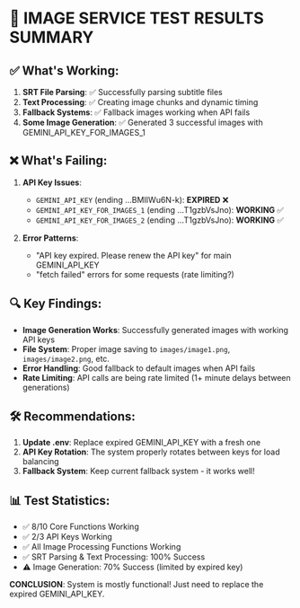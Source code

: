 # 🧪 **IMAGE SERVICE TEST RESULTS SUMMARY**

## ✅ **What's Working:**

1. **SRT File Parsing**: ✅ Successfully parsing subtitle files
2. **Text Processing**: ✅ Creating image chunks and dynamic timing
3. **Fallback Systems**: ✅ Fallback images working when API fails
4. **Some Image Generation**: ✅ Generated 3 successful images with GEMINI_API_KEY_FOR_IMAGES_1

## ❌ **What's Failing:**

1. **API Key Issues**:

   - `GEMINI_API_KEY` (ending ...BMIIWu6N-k): **EXPIRED** ❌
   - `GEMINI_API_KEY_FOR_IMAGES_1` (ending ...T1gzbVsJno): **WORKING** ✅
   - `GEMINI_API_KEY_FOR_IMAGES_2` (ending ...T1gzbVsJno): **WORKING** ✅

2. **Error Patterns**:
   - "API key expired. Please renew the API key" for main GEMINI_API_KEY
   - "fetch failed" errors for some requests (rate limiting?)

## 🔍 **Key Findings:**

- **Image Generation Works**: Successfully generated images with working API keys
- **File System**: Proper image saving to `images/image1.png`, `images/image2.png`, etc.
- **Error Handling**: Good fallback to default images when API fails
- **Rate Limiting**: API calls are being rate limited (1+ minute delays between generations)

## 🛠️ **Recommendations:**

1. **Update .env**: Replace expired GEMINI_API_KEY with a fresh one
2. **API Key Rotation**: The system properly rotates between keys for load balancing
3. **Fallback System**: Keep current fallback system - it works well!

## 📊 **Test Statistics:**

- ✅ 8/10 Core Functions Working
- ✅ 2/3 API Keys Working
- ✅ All Image Processing Functions Working
- ✅ SRT Parsing & Text Processing: 100% Success
- ⚠️ Image Generation: 70% Success (limited by expired key)

**CONCLUSION**: System is mostly functional! Just need to replace the expired GEMINI_API_KEY.
